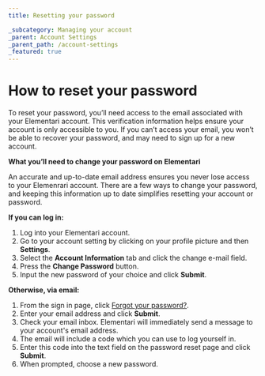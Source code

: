 ```yaml
---
title: Resetting your password

_subcategory: Managing your account
_parent: Account Settings
_parent_path: /account-settings
_featured: true
---
```


# How to reset your password

To reset your password, you’ll need access to the email associated with your Elementari account. This verification information helps ensure your account is only accessible to you. If you can’t access your email, you won’t be able to recover your password, and may need to sign up for a new account.


**What you’ll need to change your password on Elementari**

An accurate and up-to-date email address ensures you never lose access to your Elemenrari account. There are a few ways to change your password, and keeping this information up to date simplifies resetting your account or password.

**If you can log in:**

1. Log into your Elementari account.
2. Go to your account setting by clicking on your profile picture and then **Settings**.
3. Select the **Account Information** tab and click the change e-mail field.
4. Press the **Change Password** button.
5. Input the new password of your choice and click **Submit**.

**Otherwise, via email:**

1. From the sign in page, click [Forgot your password?](https://elementari.com/account/reset-password).
2. Enter your email address and click **Submit**.
3. Check your email inbox. Elementari will immediately send a message to your account's email address.
4. The email will include a code which you can use to log yourself in.
5. Enter this code into the text field on the password reset page and click **Submit**.
6. When prompted, choose a new password.

